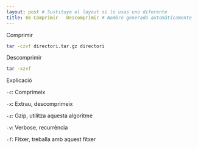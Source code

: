 ```yaml
---
layout: post # Sustituye el layout si lo usas uno diferente
title: 66 Comprimir   Descomprimir # Nombre generado automáticamente
---
```


Comprimir

```bash
tar -czvf directori.tar.gz directori
```

Descomprimir

```bash
tar -xzvf
```

Explicació

`-c`: Comprimeix

`-x`: Extrau, descomprimeix

`-z`: Gzip, utilitza aquesta algoritme

`-v`: Verbose, recurrència

`-f`: Fitxer, treballa amb aquest fitxer

